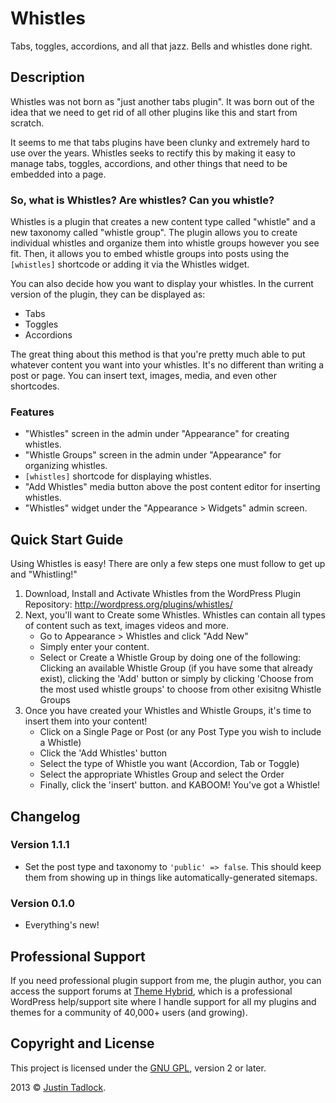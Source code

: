 # Whistles

Tabs, toggles, accordions, and all that jazz. Bells and whistles done right.

## Description

Whistles was not born as "just another tabs plugin".  It was born out of the idea that we need to get rid of all other plugins like this and start from scratch.

It seems to me that tabs plugins have been clunky and extremely hard to use over the years.  Whistles seeks to rectify this by making it easy to manage tabs, toggles, accordions, and other things that need to be embedded into a page.

### So, what is Whistles? Are whistles? Can you whistle?

Whistles is a plugin that creates a new content type called "whistle" and a new taxonomy called "whistle group".  The plugin allows you to create individual whistles and organize them into whistle groups however you see fit.  Then, it allows you to embed whistle groups into posts using the `[whistles]` shortcode or adding it via the Whistles widget.

You can also decide how you want to display your whistles.  In the current version of the plugin, they can be displayed as:

* Tabs
* Toggles
* Accordions

The great thing about this method is that you're pretty much able to put whatever content you want into your whistles.  It's no different than writing a post or page.  You can insert text, images, media, and even other shortcodes.

### Features

* "Whistles" screen in the admin under "Appearance" for creating whistles.
* "Whistle Groups" screen in the admin under "Appearance" for organizing whistles.
* `[whistles]` shortcode for displaying whistles.
* "Add Whistles" media button above the post content editor for inserting whistles.
* "Whistles" widget under the "Appearance > Widgets" admin screen.

## Quick Start Guide
Using Whistles is easy! There are only a few steps one must follow to get up and "Whistling!"

1. Download, Install and Activate Whistles from the WordPress Plugin Repository: http://wordpress.org/plugins/whistles/
2. Next, you'll want to Create some Whistles. Whistles can contain all types of content such as text, images videos and more.  
	* Go to Appearance > Whistles and click "Add New"  
	* Simply enter your content.  
	* Select or Create a Whistle Group by doing one of the following: Clicking an available Whistle Group (if you have some that already exist), clicking the 'Add' button or simply by clicking 'Choose from the most used whistle groups' to choose from other exisitng Whistle Groups
3. Once you have created your Whistles and Whistle Groups, it's time to insert them into your content!  
	* Click on a Single Page or Post (or any Post Type you wish to include a Whistle)
	* Click the 'Add Whistles' button
	* Select the type of Whistle you want (Accordion, Tab or Toggle)
	* Select the appropriate Whistles Group and select the Order
	* Finally, click the 'insert' button. and KABOOM! You've got a Whistle!
 



## Changelog

### Version 1.1.1

* Set the post type and taxonomy to `'public' => false`. This should keep them from showing up in things like automatically-generated sitemaps.

### Version 0.1.0

* Everything's new!

## Professional Support

If you need professional plugin support from me, the plugin author, you can access the support forums at [Theme Hybrid](http://themehybrid.com/support), which is a professional WordPress help/support site where I handle support for all my plugins and themes for a community of 40,000+ users (and growing).

## Copyright and License

This project is licensed under the [GNU GPL](http://www.gnu.org/licenses/old-licenses/gpl-2.0.html), version 2 or later.

2013 &copy; [Justin Tadlock](http://justintadlock.com).